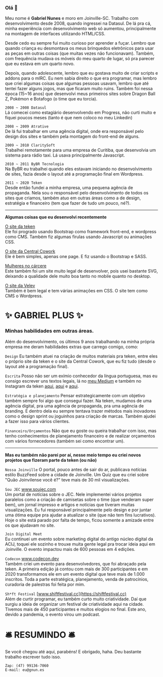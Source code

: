 ### Olá 👋

Meu nome é **Gabriel Nunes** e moro em Joinville-SC. Trabalho com desenvolvimento desde 2008, quando ingressei na Datasul. De lá pra cá, minha experiência com desenvolvimento web só aumentou, principalmente na montagem de interfaces utilizando HTML/CSS.

Desde cedo eu sempre fui muito curioso por aprender a fuçar. Lembro que quando criança eu desmontava os meus brinquedos eletrônicos para usar as peças em outras coisas (que muitas vezes não funcionavam). Também, com frequência mudava os móveis do meu quarto de lugar, só pra parecer que eu estava em um quarto novo.

Depois, quando adolescente, lembro que eu gostava muito de criar scripts e addons para o mIRC. Eu nem sabia direito o que era programar, mas lembro que criei algumas coisas que algumas pessoas usavam, lembro que até tentei fazer alguns jogos, mas que ficaram muito ruins. Também foi nessa época (15~16 anos) que desenvolvi meus primeiros sites sobre Dragon Ball Z, Pokémon e Botafogo (o time que eu torcia).

```2008 ~ 2008 Datasul```<br>
Lá comecei como estagiário desenvolvendo em Progress, não curti muito e fiquei poucos meses (tanto é que nem coloco no meu Linkedin)

```2008 ~ 2009 Atrative```<br>
De lá fui trabalhar em uma agência digital, onde era responsável pelo design dos sites e também pela montagem do front-end de alguns.

```2009 ~ 2010 ClaritySoft```<br>
Trabalhei remotamente para uma empresa de Curitiba, que desenvolvia um sistema para rádio taxi. Lá usava principalmente Javascript.

```2010 ~ 2011 ByBR Tecnologia```<br>
Na ByBR eu trabalhei quando eles estavam iniciando no desenvolvimento de sites, fazia desde o layout até a programação final em Wordpress.

```2011 ~ 2020 Teken```<br>
Desde então fundei a minha empresa, uma pequena agência de propaganda. Nela sou o responsável pelo desenvolvimento de todos os sites que criamos, também atuo em outras áreas como a de design, estratégia e financeiro (tem que fazer de tudo um pouco, né?).

---

**Algumas coisas que eu desenvolvi recentemente**

[O site da teken](https://www.teken.com.br/)<br>
Ele foi progrado usando Bootstrap como framework front-end, e wordpress como CMS. Também fiz algumas firulas usando Javascript ou animações CSS.

[O site da Central Cowork](https://centralcowork.com.br/)<br>
Ele é bem simples, apenas one page. E fiz usando o Bootstrap e SASS.

[Mulheres no cárcere](https://mulheresnocarcere.iddh.org.br/)<br>
Este também foi um site muito legal de desenvolver, pois usei bastante SVG, deixando a qualidade dele muito boa tanto no mobile quanto no desktop.

[O site da Velev](https://velev.com.br/)<br>
Também é bem legal e tem várias animações em CSS. O site tem como CMS o Wordpress.

# ✨ GABRIEL PLUS ✨
### Minhas habilidades em outras áreas.

Além do desenvolvimento, os últimos 9 anos trabalhando na minha própria empresa me deram habilidades extras que carrego comigo, como:

```Design```
Eu também atuei na criação de muitos materiais pra teken, entre eles o próprio site da teken e o site da Central Cowork, que eu fiz tudo (desde o layout até a programação final).

```Escrita```
Posso não ser um exímio conhecedor da língua portuguesa, mas eu consigo escrever uns textos legais, lá no [meu Medium](https://medium.com/@gabnunes) e também no Instagram da teken [aqui](https://www.instagram.com/p/B9EdPI-hvp_/), [aqui](https://www.instagram.com/p/B-Xvt4FBQIt/) e [aqui](https://www.instagram.com/p/B52rpzyhIrg/).

```Estratégia e planejamento```
Pensar estrategicamente com um objetivo também sempre foi algo que consegui fazer. Na teken, mudamos de uma agência digital, pra uma agência de propaganda, pra uma agência de branding. E dentro dela eu sempre tentava trazer métodos mais inovadores como o design sprint ou joguinhos para criação de marcas. Também ajudei a fazer isso para vários clientes.

```Financeiro/Orçamentos```
Não que eu goste ou queira trabalhar com isso, mas tenho conhecimentos de planejamento financeiro e de realizar orçamentos com vários fornecedores (também sei como encontrar um).

---

**Mas eu também não parei por aí, nesse meio tempo eu criei novos projetos que fizeram parte da teken (ou não)**

```Nossa Joinville```
O portal, pouco antes de sair do ar, publicava notícias estilo BuzzFeed sobre a cidade de Joinville. Um Quiz que eu criei sobre "Quão Joinvilense você é?" teve mais de 30 mil visualizações.

```Sou JEC```
www.soujec.com<br>
Um portal de notícias sobre o JEC. Nele implementei vários projetos paralelos como a criação de camisetas sobre o time (que venderam super bem), um jornal impresso e artigos e notícias que tiveram muitas visualizações. Eu fui responsável principalmente pelo design e por juntar uma ótima equipe pra ajudar a atualizar o site (que não tem fins lucrativos). Hoje o site está parado por falta de tempo, ficou somente a amizade entre os que ajudavam no site.

```Join Digital Meet```<br>
Eu continuei um evento sobre marketing digital do antigo núcleo digital da ACIJ, toquei ele sozinho e trouxe muita gente legal pra trocar ideia aqui em Joinville. O evento impactou mais de 600 pessoas em 4 edições.

```Codecon```
www.codecon.dev<br>
Também criei um evento para desenvolvedores, que foi abraçado pela teken. A primeira edição já contou com mais de 300 participantes e em 2020 transformamos ele em um evento digital que teve mais de 1.000 inscritos. Toda a parte estratégica, planejamento, venda de patrocínios, curadoria de palestras foi feita por mim.

```Sh*ft Festival```
[www.shiftfestival.cc](https://shiftfestival.cc)<br>
Além de curtir programar, eu também curto muito criatividade. Daí que surgiu a ideia de organizar um festival de criatividade aqui na cidade. Tivemos mais de 450 participantes e muitos elogios no final. Este ano, devido a pandemia, o evento virou um podcast.

# 🛎️ RESUMINDO 🛎️

Se você chegou até aqui, parabéns! E obrigado, haha. Deu bastante trabalho escrever tudo isso.

```
Zap: (47) 99136-7060
E-mail: eu@gnun.es
```
